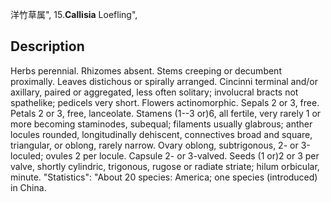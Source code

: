 洋竹草属",
15.**Callisia** Loefling",

## Description
Herbs perennial. Rhizomes absent. Stems creeping or decumbent proximally. Leaves distichous or spirally arranged. Cincinni terminal and/or axillary, paired or aggregated, less often solitary; involucral bracts not spathelike; pedicels very short. Flowers actinomorphic. Sepals 2 or 3, free. Petals 2 or 3, free, lanceolate. Stamens (1--3 or)6, all fertile, very rarely 1 or more becoming staminodes, subequal; filaments usually glabrous; anther locules rounded, longitudinally dehiscent, connectives broad and square, triangular, or oblong, rarely narrow. Ovary oblong, subtrigonous, 2- or 3-loculed; ovules 2 per locule. Capsule 2- or 3-valved. Seeds (1 or)2 or 3 per valve, shortly cylindric, trigonous, rugose or radiate striate; hilum orbicular, minute.
  "Statistics": "About 20 species: America; one species (introduced) in China.
